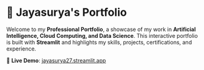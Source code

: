 # 🚀 Jayasurya's Portfolio

Welcome to my **Professional Portfolio**, a showcase of my work in **Artificial Intelligence, Cloud Computing, and Data Science**. This interactive portfolio is built with **Streamlit** and highlights my skills, projects, certifications, and experience.

🔗 **Live Demo**: [jayasurya27.streamlit.app](https://jayasurya27.streamlit.app/)  


